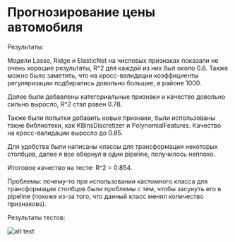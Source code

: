 # Прогнозирование цены автомобиля


Результаты: 

Модели Lasso, Ridge и ElasticNet на числовых признаках показали не очень хорошие результаты, R^2 для каждой из них был около 0.6. Также можно было заметить, что на кросс-валидации коэффициенты регуляризации подбирались довольно большие, в районе 1000.

Далее были добавлены категориальные признаки и качество довольно сильно выросло, R^2 стал равен 0.78.

Также были попытки добавить новые признаки, были использованы такие библиотеки, как KBinsDiscretizer и PolynomialFeatures. Качество на кросс-валидации выросло до 0.85.

Для удобства были написаны классы для трансформации некоторых столбцов, далее я все обернул в один pipeline, получилось неплохо.

Итоговое качество на тесте: R^2 = 0.854.


Проблемы: почему-то при использовании кастомного класса для трансформации столбцов были проблемы с тем, чтобы засунуть его в pipeline (похоже из-за того, что данный класс менял количество признаковs). 

Результаты тестов:

![alt text](https://github.com/OkoksNeDam/ml-hse-hw/readme_imgs/test_results.jpg?raw=true)

